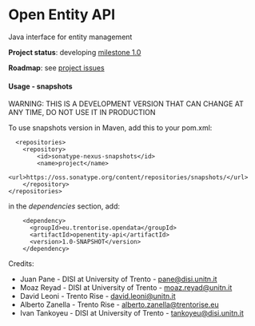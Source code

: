 Open Entity API 
====

Java interface for entity management

**Project status**: developing [milestone 1.0](https://github.com/opendatatrentino/open-data-api/issues?milestone=1&state=open)

**Roadmap**: see [project issues](https://github.com/opendatatrentino/openentity-api/issues)



#### Usage - snapshots

WARNING: THIS IS A DEVELOPMENT VERSION THAT CAN CHANGE AT ANY TIME, DO NOT USE IT IN PRODUCTION

To use snapshots version in Maven, add this to your pom.xml:

```
  <repositories>
    <repository>
        <id>sonatype-nexus-snapshots</id>
        <name>project</name>
        <url>https://oss.sonatype.org/content/repositories/snapshots/</url>            
    </repository>        
</repositories>
```

in the _dependencies_ section, add:

```        
    <dependency>
      <groupId>eu.trentorise.opendata</groupId>
      <artifactId>openentity-api</artifactId>
      <version>1.0-SNAPSHOT</version>
    </dependency>
```


Credits:

* Juan Pane - DISI at University of Trento - pane@disi.unitn.it
* Moaz Reyad - DISI at University of Trento - moaz.reyad@unitn.it
* David Leoni - Trento Rise - david.leoni@unitn.it
* Alberto Zanella - Trento Rise - alberto.zanella@trentorise.eu
* Ivan Tankoyeu - DISI at University of Trento - tankoyeu@disi.unitn.it
